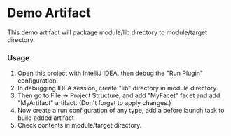 # Demo Artifact
<!-- Plugin description -->
This demo artifact will package module/lib directory to module/target directory.

### Usage
1. Open this project with IntelliJ IDEA, then debug the "Run Plugin" configuration.
2. In debugging IDEA session, create "lib" directory in module directory.
3. Then go to File -> Project Structure, and add "MyFacet" facet and add "MyArtifact" artifact. (Don't forget to apply changes.)
4. Now create a run configuration of any type, add a before launch task to build added artifact
5. Check contents in module/target directory.

<!-- Plugin description end -->

